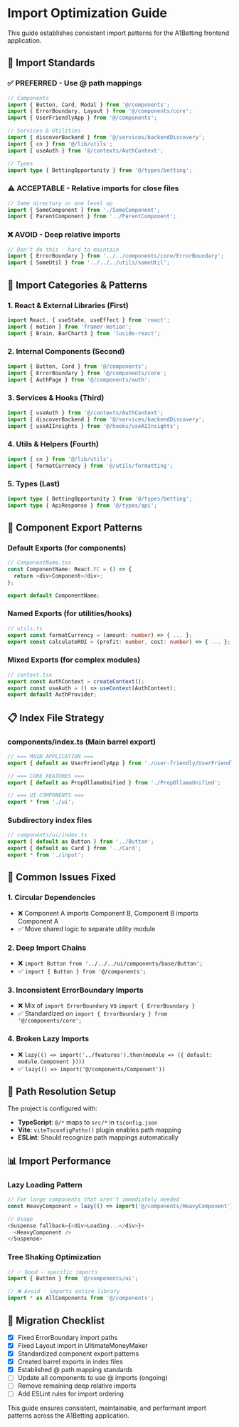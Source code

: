 # Import Optimization Guide

This guide establishes consistent import patterns for the A1Betting frontend application.

## 🎯 Import Standards

### ✅ **PREFERRED** - Use @ path mappings
```typescript
// Components
import { Button, Card, Modal } from '@/components';
import { ErrorBoundary, Layout } from '@/components/core';
import { UserFriendlyApp } from '@/components';

// Services & Utilities  
import { discoverBackend } from '@/services/backendDiscovery';
import { cn } from '@/lib/utils';
import { useAuth } from '@/contexts/AuthContext';

// Types
import type { BettingOpportunity } from '@/types/betting';
```

### ⚠️ **ACCEPTABLE** - Relative imports for close files
```typescript
// Same directory or one level up
import { SomeComponent } from './SomeComponent';
import { ParentComponent } from '../ParentComponent';
```

### ❌ **AVOID** - Deep relative imports
```typescript
// Don't do this - hard to maintain
import { ErrorBoundary } from '../../components/core/ErrorBoundary';
import { SomeUtil } from '../../../utils/someUtil';
```

## 📁 Import Categories & Patterns

### **1. React & External Libraries** (First)
```typescript
import React, { useState, useEffect } from 'react';
import { motion } from 'framer-motion';
import { Brain, BarChart3 } from 'lucide-react';
```

### **2. Internal Components** (Second)
```typescript
import { Button, Card } from '@/components';
import { ErrorBoundary } from '@/components/core';
import { AuthPage } from '@/components/auth';
```

### **3. Services & Hooks** (Third)
```typescript
import { useAuth } from '@/contexts/AuthContext';
import { discoverBackend } from '@/services/backendDiscovery';
import { useAIInsights } from '@/hooks/useAIInsights';
```

### **4. Utils & Helpers** (Fourth)  
```typescript
import { cn } from '@/lib/utils';
import { formatCurrency } from '@/utils/formatting';
```

### **5. Types** (Last)
```typescript
import type { BettingOpportunity } from '@/types/betting';
import type { ApiResponse } from '@/types/api';
```

## 🔧 Component Export Patterns

### **Default Exports** (for components)
```typescript
// ComponentName.tsx
const ComponentName: React.FC = () => {
  return <div>Component</div>;
};

export default ComponentName;
```

### **Named Exports** (for utilities/hooks)
```typescript
// utils.ts
export const formatCurrency = (amount: number) => { ... };
export const calculateROI = (profit: number, cost: number) => { ... };
```

### **Mixed Exports** (for complex modules)
```typescript
// context.tsx
export const AuthContext = createContext();
export const useAuth = () => useContext(AuthContext);
export default AuthProvider;
```

## 📋 Index File Strategy

### **components/index.ts** (Main barrel export)
```typescript
// === MAIN APPLICATION ===
export { default as UserFriendlyApp } from './user-friendly/UserFriendlyApp';

// === CORE FEATURES ===
export { default as PropOllamaUnified } from './PropOllamaUnified';

// === UI COMPONENTS ===
export * from './ui';
```

### **Subdirectory index files**
```typescript
// components/ui/index.ts
export { default as Button } from '../Button';
export { default as Card } from '../Card';
export * from './input';
```

## 🚨 Common Issues Fixed

### **1. Circular Dependencies**
- ❌ Component A imports Component B, Component B imports Component A
- ✅ Move shared logic to separate utility module

### **2. Deep Import Chains**
- ❌ `import Button from '../../../ui/components/base/Button';`
- ✅ `import { Button } from '@/components';`

### **3. Inconsistent ErrorBoundary Imports**
- ❌ Mix of `import ErrorBoundary` vs `import { ErrorBoundary }`
- ✅ Standardized on `import { ErrorBoundary } from '@/components/core';`

### **4. Broken Lazy Imports**
- ❌ `lazy(() => import('../features').then(module => ({ default: module.Component })))`
- ✅ `lazy(() => import('@/components/Component'))`

## 🎯 Path Resolution Setup

The project is configured with:
- **TypeScript**: `@/*` maps to `src/*` in `tsconfig.json`
- **Vite**: `viteTsconfigPaths()` plugin enables path mapping
- **ESLint**: Should recognize path mappings automatically

## 📊 Import Performance

### **Lazy Loading Pattern**
```typescript
// For large components that aren't immediately needed
const HeavyComponent = lazy(() => import('@/components/HeavyComponent'));

// Usage
<Suspense fallback={<div>Loading...</div>}>
  <HeavyComponent />
</Suspense>
```

### **Tree Shaking Optimization**
```typescript
// ✅ Good - specific imports
import { Button } from '@/components/ui';

// ❌ Avoid - imports entire library
import * as AllComponents from '@/components';
```

## 🔄 Migration Checklist

- [x] Fixed ErrorBoundary import paths
- [x] Fixed Layout import in UltimateMoneyMaker 
- [x] Standardized component export patterns
- [x] Created barrel exports in index files
- [x] Established @ path mapping standards
- [ ] Update all components to use @ imports (ongoing)
- [ ] Remove remaining deep relative imports
- [ ] Add ESLint rules for import ordering

This guide ensures consistent, maintainable, and performant import patterns across the A1Betting application.
